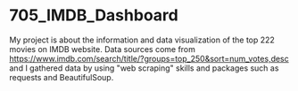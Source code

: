 # 705_IMDB_Dashboard

My project is about the information and data visualization of the top 222 movies on IMDB website. Data sources come from https://www.imdb.com/search/title/?groups=top_250&sort=num_votes,desc and I gathered data by using "web scraping" skills and packages such as requests and BeautifulSoup.
